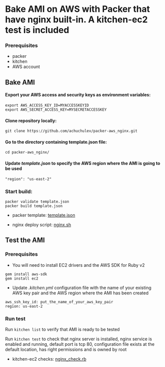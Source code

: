 # Bake AMI on AWS with Packer that have nginx built-in. A kitchen-ec2 test is included

### Prerequisites

* packer
* kitchen
* AWS account

## Bake AMI

#### Export your AWS access and security keys as environment variables:

```
export AWS_ACCESS_KEY_ID=MYACCESSKEYID
export AWS_SECRET_ACCESS_KEY=MYSECRETACCESSKEY
```

#### Clone repository locally:

`git clone https://github.com/achuchulev/packer-aws_nginx.git`

#### Go to the directory containing template.json file:

`cd packer-aws_nginx/`

#### Update _template.json_ to specify the AWS region where the AMI is going to be used

`"region": "us-east-2"`

### Start build:

```
packer validate template.json
packer build template.json
```

* packer template: [template.json](https://github.com/achuchulev/packer-aws_nginx/blob/master/template.json)

* nginx deploy script: [nginx.sh](https://github.com/achuchulev/packer-aws_nginx/blob/master/nginx.sh)


## Test the AMI

### Prerequisites

* You will need to install EC2 drivers and the AWS SDK for Ruby v2

```
gem install aws-sdk
gem install ec2
```

* Update _.kitchen.yml_ configuration file with the name of your existing AWS key pair and the AWS region where the AMI has been created

```
aws_ssh_key_id: put_the_name_of_your_aws_key_pair
region: us-east-2
```

### Run test

Run `kitchen list` to verify that AMI is ready to be tested

Run `kitchen test` to check that nginx server is installed, nginx service is enabled and running, default port is tcp 80, configuration file exists at the default location, has right permissions and is owned by root


* kitchen-ec2 checks: [nginx_check.rb](https://github.com/achuchulev/packer-aws_nginx/blob/master/test/integration/default/nginx_check.rb)
